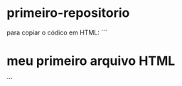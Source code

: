 # primeiro-repositorio

para copiar o códico em HTML:
´´´
<html>
<h1>meu primeiro arquivo HTML</h1>
</html>
´´´
